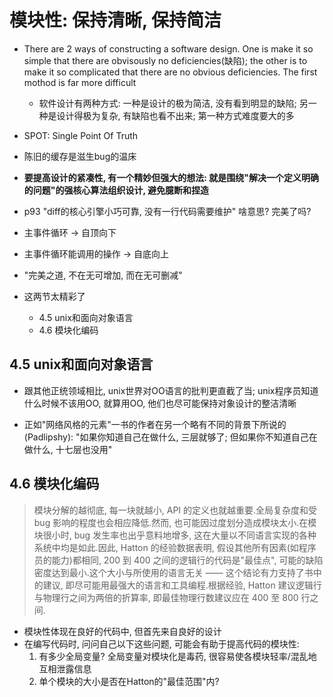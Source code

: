 模块性: 保持清晰, 保持简洁
================================

+ There are 2 ways of constructing a software design. One is make it so simple that there are obvisously no deficiencies(缺陷); the other is to make it so complicated that there are no obvious deficiencies. The first mothod is far more difficult
    + 软件设计有两种方式: 一种是设计的极为简洁, 没有看到明显的缺陷; 另一种是设计得极为复杂, 有缺陷也看不出来; 第一种方式难度要大的多

+ SPOT: Single Point Of Truth

+ 陈旧的缓存是滋生bug的温床

+ **要提高设计的紧凑性, 有一个精妙但强大的想法: 就是围绕"解决一个定义明确的问题"的强核心算法组织设计, 避免臆断和捏造**

+ p93 "diff的核心引擎小巧可靠, 没有一行代码需要维护" 啥意思? 完美了吗?

+ 主事件循环 -> 自顶向下
+ 主事件循环能调用的操作 -> 自底向上

+ "完美之道, 不在无可增加, 而在无可删减"

+ 这两节太精彩了
    + 4.5 unix和面向对象语言
    + 4.6 模块化编码

## 4.5 unix和面向对象语言

+ 跟其他正统领域相比, unix世界对OO语言的批判更直截了当; unix程序员知道什么时候不该用OO, 就算用OO, 他们也尽可能保持对象设计的整洁清晰

+ 正如"网络风格的元素"一书的作者在另一个略有不同的背景下所说的(Padlipshy): "如果你知道自己在做什么, 三层就够了; 但如果你不知道自己在做什么, 十七层也没用"

## 4.6 模块化编码

> 模块分解的越彻底, 每一块就越小, API 的定义也就越重要.全局复杂度和受 bug 影响的程度也会相应降低.然而, 也可能因过度划分造成模块太小.在模块很小时, bug 发生率也出乎意料地增多, 这在大量以不同语言实现的各种系统中均是如此.因此, Hatton 的经验数据表明, 假设其他所有因素(如程序员的能力)都相同, 200 到 400 之间的逻辑行的代码是"最佳点", 可能的缺陷密度达到最小.这个大小与所使用的语言无关 —— 这个结论有力支持了书中的建议, 即尽可能用最强大的语言和工具编程.根据经验, Hatton 建议逻辑行与物理行之间为两倍的折算率, 即最佳物理行数建议应在 400 至 800 行之间.

+ 模块性体现在良好的代码中, 但首先来自良好的设计
+ 在编写代码时, 问问自己以下这些问题, 可能会有助于提高代码的模块性:
  1. 有多少全局变量? 全局变量对模块化是毒药, 很容易使各模块轻率/混乱地互相泄露信息
  2. 单个模块的大小是否在Hatton的"最佳范围"内?



